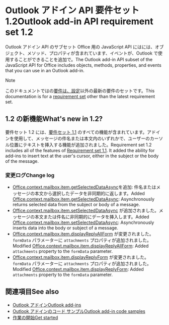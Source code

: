 # <a name="outlook-add-in-api-requirement-set-12"></a><span data-ttu-id="ae3e3-101">Outlook アドイン API 要件セット 1.2</span><span class="sxs-lookup"><span data-stu-id="ae3e3-101">Outlook add-in API requirement set 1.2</span></span>

<span data-ttu-id="ae3e3-102">Outlook アドイン API のサブセット Office 用の JavaScript API にはには、オブジェクト、メソッド、プロパティが含まれています、イベントが、Outlook で使用することができることを追加で。</span><span class="sxs-lookup"><span data-stu-id="ae3e3-102">The Outlook add-in API subset of the JavaScript API for Office includes objects, methods, properties, and events that you can use in an Outlook add-in.</span></span>

> [!NOTE]
> <span data-ttu-id="ae3e3-103">このドキュメントではの[要件は、設定](/javascript/office/requirement-sets/outlook-api-requirement-sets)以外の最新の要件のセットです。</span><span class="sxs-lookup"><span data-stu-id="ae3e3-103">This documentation is for a [requirement set](/javascript/office/requirement-sets/outlook-api-requirement-sets) other than the latest requirement set.</span></span> 

## <a name="whats-new-in-12"></a><span data-ttu-id="ae3e3-104">1.2 の新機能</span><span class="sxs-lookup"><span data-stu-id="ae3e3-104">What's new in 1.2?</span></span>

<span data-ttu-id="ae3e3-p101">要件セット 1.2 には、[要件セット 1.1](../requirement-set-1.1/outlook-requirement-set-1.1.md) のすべての機能が含まれています。アドインを使用して、メッセージの件名または本文内のいずれかで、ユーザーのカーソル位置にテキストを挿入する機能が追加されました。</span><span class="sxs-lookup"><span data-stu-id="ae3e3-p101">Requirement set 1.2 includes all of the features of [Requirement set 1.1](../requirement-set-1.1/outlook-requirement-set-1.1.md). It added the ability for add-ins to insert text at the user's cursor, either in the subject or the body of the message.</span></span>

### <a name="change-log"></a><span data-ttu-id="ae3e3-107">変更ログ</span><span class="sxs-lookup"><span data-stu-id="ae3e3-107">Change log</span></span>

- <span data-ttu-id="ae3e3-108">[Office.context.mailbox.item.getSelectedDataAsync](office.context.mailbox.item.md#getselecteddataasynccoerciontype-options-callback--string)を追加: 件名またはメッセージの本文から選択したデータを非同期的に返します。</span><span class="sxs-lookup"><span data-stu-id="ae3e3-108">Added [Office.context.mailbox.item.getSelectedDataAsync](office.context.mailbox.item.md#getselecteddataasynccoerciontype-options-callback--string): Asynchronously returns selected data from the subject or body of a message.</span></span>
- <span data-ttu-id="ae3e3-109">[Office.context.mailbox.item.setSelectedDataAsync](office.context.mailbox.item.md#setselecteddataasyncdata-options-callback) が追加されました。メッセージの本文または件名に非同期的にデータを挿入します。</span><span class="sxs-lookup"><span data-stu-id="ae3e3-109">Added [Office.context.mailbox.item.setSelectedDataAsync](office.context.mailbox.item.md#setselecteddataasyncdata-options-callback): Asynchronously inserts data into the body or subject of a message.</span></span>
- <span data-ttu-id="ae3e3-110">[Office.context.mailbox.item.displayReplyAllForm](office.context.mailbox.item.md#displayreplyallformformdata) が変更されました。`formData` パラメーターに `attachments` プロパティが追加されました。</span><span class="sxs-lookup"><span data-stu-id="ae3e3-110">Modified [Office.context.mailbox.item.displayReplyAllForm](office.context.mailbox.item.md#displayreplyallformformdata): Added `attachments` property to the `formData` parameter.</span></span>
- <span data-ttu-id="ae3e3-111">[Office.context.mailbox.item.displayReplyForm](office.context.mailbox.item.md#displayreplyformformdata) が変更されました。`formData` パラメーターに `attachments` プロパティが追加されました。</span><span class="sxs-lookup"><span data-stu-id="ae3e3-111">Modified [Office.context.mailbox.item.displayReplyForm](office.context.mailbox.item.md#displayreplyformformdata): Added `attachments` property to the `formData` parameter.</span></span>

## <a name="see-also"></a><span data-ttu-id="ae3e3-112">関連項目</span><span class="sxs-lookup"><span data-stu-id="ae3e3-112">See also</span></span>

- [<span data-ttu-id="ae3e3-113">Outlook アドイン</span><span class="sxs-lookup"><span data-stu-id="ae3e3-113">Outlook add-ins</span></span>](https://docs.microsoft.com/outlook/add-ins/)
- [<span data-ttu-id="ae3e3-114">Outlook アドインのコード サンプル</span><span class="sxs-lookup"><span data-stu-id="ae3e3-114">Outlook add-in code samples</span></span>](https://developer.microsoft.com/outlook/gallery/?filterBy=Outlook,Samples,Add-ins)
- [<span data-ttu-id="ae3e3-115">作業の開始</span><span class="sxs-lookup"><span data-stu-id="ae3e3-115">Get started</span></span>](https://docs.microsoft.com/outlook/add-ins/quick-start)